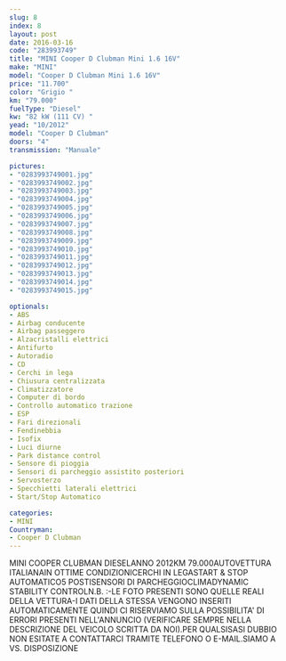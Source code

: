 ```yaml
---
slug: 8
index: 8
layout: post
date: 2016-03-16
code: "283993749"
title: "MINI Cooper D Clubman Mini 1.6 16V"
make: "MINI"
model: "Cooper D Clubman Mini 1.6 16V"
price: "11.700"
color: "Grigio "
km: "79.000"
fuelType: "Diesel"
kw: "82 kW (111 CV) "
yead: "10/2012"
model: "Cooper D Clubman"
doors: "4"
transmission: "Manuale"

pictures:
- "0283993749001.jpg"
- "0283993749002.jpg"
- "0283993749003.jpg"
- "0283993749004.jpg"
- "0283993749005.jpg"
- "0283993749006.jpg"
- "0283993749007.jpg"
- "0283993749008.jpg"
- "0283993749009.jpg"
- "0283993749010.jpg"
- "0283993749011.jpg"
- "0283993749012.jpg"
- "0283993749013.jpg"
- "0283993749014.jpg"
- "0283993749015.jpg"

optionals:
- ABS
- Airbag conducente
- Airbag passeggero
- Alzacristalli elettrici
- Antifurto
- Autoradio
- CD
- Cerchi in lega
- Chiusura centralizzata
- Climatizzatore
- Computer di bordo
- Controllo automatico trazione
- ESP
- Fari direzionali
- Fendinebbia
- Isofix
- Luci diurne
- Park distance control
- Sensore di pioggia
- Sensori di parcheggio assistito posteriori
- Servosterzo
- Specchietti laterali elettrici
- Start/Stop Automatico

categories:
- MINI
Countryman:
- Cooper D Clubman
---
```

MINI COOPER CLUBMAN DIESELANNO 2012KM 79.000AUTOVETTURA ITALIANAIN OTTIME CONDIZIONICERCHI IN LEGASTART & STOP AUTOMATICO5 POSTISENSORI DI PARCHEGGIOCLIMADYNAMIC STABILITY CONTROLN.B. :-LE FOTO PRESENTI SONO QUELLE REALI DELLA VETTURA-I DATI DELLA STESSA VENGONO INSERITI AUTOMATICAMENTE QUINDI CI RISERVIAMO SULLA POSSIBILITA' DI ERRORI PRESENTI NELL'ANNUNCIO (VERIFICARE SEMPRE NELLA DESCRIZIONE DEL VEICOLO SCRITTA DA NOI).PER QUALSISASI DUBBIO NON ESITATE A CONTATTARCI TRAMITE TELEFONO O E-MAIL.SIAMO A VS. DISPOSIZIONE